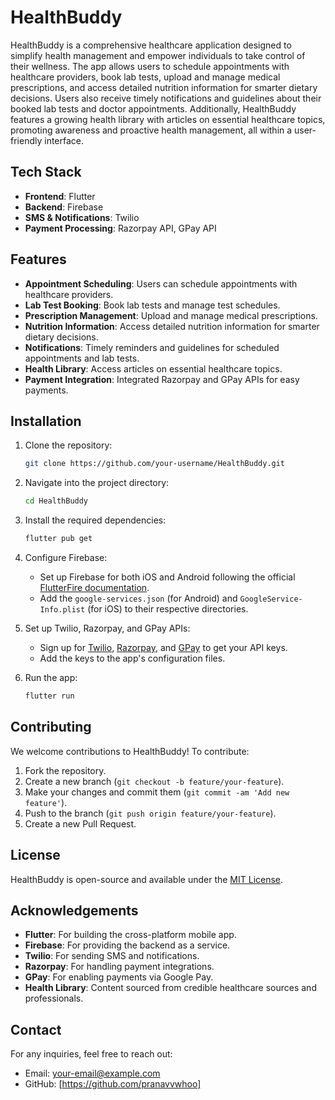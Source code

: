 
# HealthBuddy

HealthBuddy is a comprehensive healthcare application designed to simplify health management and empower individuals to take control of their wellness. The app allows users to schedule appointments with healthcare providers, book lab tests, upload and manage medical prescriptions, and access detailed nutrition information for smarter dietary decisions. Users also receive timely notifications and guidelines about their booked lab tests and doctor appointments. Additionally, HealthBuddy features a growing health library with articles on essential healthcare topics, promoting awareness and proactive health management, all within a user-friendly interface.

## Tech Stack

- **Frontend**: Flutter
- **Backend**: Firebase
- **SMS & Notifications**: Twilio
- **Payment Processing**: Razorpay API, GPay API

## Features

- **Appointment Scheduling**: Users can schedule appointments with healthcare providers.
- **Lab Test Booking**: Book lab tests and manage test schedules.
- **Prescription Management**: Upload and manage medical prescriptions.
- **Nutrition Information**: Access detailed nutrition information for smarter dietary decisions.
- **Notifications**: Timely reminders and guidelines for scheduled appointments and lab tests.
- **Health Library**: Access articles on essential healthcare topics.
- **Payment Integration**: Integrated Razorpay and GPay APIs for easy payments.

## Installation

1. Clone the repository:
   ```bash
   git clone https://github.com/your-username/HealthBuddy.git
   ```

2. Navigate into the project directory:
   ```bash
   cd HealthBuddy
   ```

3. Install the required dependencies:
   ```bash
   flutter pub get
   ```

4. Configure Firebase:
   - Set up Firebase for both iOS and Android following the official [FlutterFire documentation](https://firebase.flutter.dev/docs/overview).
   - Add the `google-services.json` (for Android) and `GoogleService-Info.plist` (for iOS) to their respective directories.

5. Set up Twilio, Razorpay, and GPay APIs:
   - Sign up for [Twilio](https://www.twilio.com/), [Razorpay](https://razorpay.com/), and [GPay](https://developers.google.com/pay/api) to get your API keys.
   - Add the keys to the app's configuration files.

6. Run the app:
   ```bash
   flutter run
   ```

## Contributing

We welcome contributions to HealthBuddy! To contribute:

1. Fork the repository.
2. Create a new branch (`git checkout -b feature/your-feature`).
3. Make your changes and commit them (`git commit -am 'Add new feature'`).
4. Push to the branch (`git push origin feature/your-feature`).
5. Create a new Pull Request.

## License

HealthBuddy is open-source and available under the [MIT License](LICENSE).

## Acknowledgements

- **Flutter**: For building the cross-platform mobile app.
- **Firebase**: For providing the backend as a service.
- **Twilio**: For sending SMS and notifications.
- **Razorpay**: For handling payment integrations.
- **GPay**: For enabling payments via Google Pay.
- **Health Library**: Content sourced from credible healthcare sources and professionals.

## Contact

For any inquiries, feel free to reach out:

- Email: [your-email@example.com](mailto:pranavvaghela2101@gmail.com)
- GitHub: [https://github.com/pranavvwhoo]
```
